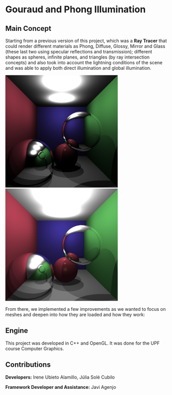 # Gouraud and Phong Illumination

## Main Concept

Starting from a previous version of this project, which was a **Ray Tracer** that could render different materials as Phong, Diffuse, Glossy, Mirror and Glass (these last two using specular reflections and transmission); different shapes as spheres, infinite planes, and triangles (by ray intersection concepts) and also took into account the lightning conditions of the scene and was able to apply both direct illumination and global illumination.

<img src="https://github.com/ireneubieto/MyWork/blob/main/ComputerGraphics/RayTracing&RenderingImprovement/Images/Direct.png" alt="Direct illumination" width="350px"> <img src="https://github.com/ireneubieto/MyWork/blob/main/ComputerGraphics/RayTracing&RenderingImprovement/Images/Global.png" alt="Global illumintaion" width="350px">

From there, we implemented a few improvements as we wanted to focus on meshes and deepen into how they are loaded and how they work:

## Engine

This project was developed in C++ and OpenGL. It was done for the UPF course Computer Graphics.

## Contributions

**Developers:** Irene Ubieto Alamillo, Júlia Solé Cubilo

**Framework Developer and Assistance:** Javi Agenjo


